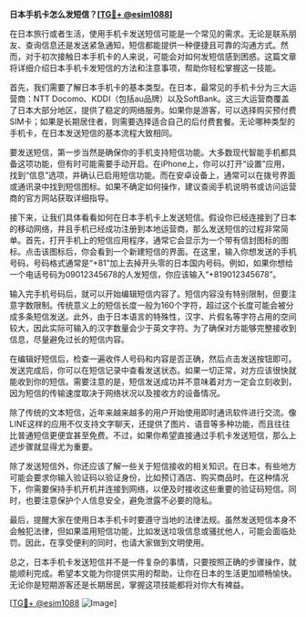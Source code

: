 **日本手机卡怎么发短信？[[TG💪+ @esim1088](https://t.me/s/esim1088)]**

在日本旅行或者生活，使用手机卡发送短信可能是一个常见的需求。无论是联系朋友、查询信息还是发送紧急通知，短信都能提供一种便捷且可靠的沟通方式。然而，对于初次接触日本手机卡的人来说，可能会对如何发短信感到困惑。这篇文章将详细介绍日本手机卡发短信的方法和注意事项，帮助你轻松掌握这一技能。

首先，我们需要了解日本手机卡的基本类型。在日本，最常见的手机卡分为三大运营商：NTT Docomo、KDDI（包括au品牌）以及SoftBank。这三大运营商覆盖了日本大部分地区，提供了稳定的网络服务。如果你是游客，可以选择购买预付费SIM卡；如果是长期居住者，则需要选择适合自己的后付费套餐。无论哪种类型的手机卡，在日本发送短信的基本流程大致相同。

要发送短信，第一步当然是确保你的手机支持短信功能。大多数现代智能手机都具备这项功能，但有时可能需要手动开启。在iPhone上，你可以打开“设置”应用，找到“信息”选项，并确认已启用短信功能。而在安卓设备上，通常可以在拨号界面或通讯录中找到短信图标。如果不确定如何操作，建议查阅手机说明书或访问运营商的官方网站获取详细指导。

接下来，让我们具体看看如何在日本手机卡上发送短信。假设你已经连接到了日本的移动网络，并且手机已经成功注册到本地运营商，那么发送短信的过程非常简单。首先，打开手机上的短信应用程序，通常它会显示为一个带有信封图标的图标。点击该图标后，你会看到一个新建短信的界面。在这里，输入你想发送的手机号码，号码格式通常是“+81”加上去掉开头零的日本国内号码。例如，如果你想给一个电话号码为09012345678的人发短信，你应该输入“+819012345678”。

输入完手机号码后，就可以开始编辑短信内容了。短信内容没有特别限制，但要注意字数限制。传统意义上的短信长度一般为160个字符，超过这个长度可能会被分成多条短信发送。此外，由于日本语言的特殊性，汉字、片假名等字符占用的空间较大，因此实际可输入的汉字数量会少于英文字符。为了确保对方能够完整接收到信息，尽量避免过长的短信内容。

在编辑好短信后，检查一遍收件人号码和内容是否正确，然后点击发送按钮即可。发送完成后，你可以在短信记录中查看发送状态。如果一切正常，对方应该很快就能收到你的短信。需要注意的是，短信发送成功并不意味着对方一定会立刻收到，因为短信的传输速度取决于网络状况以及接收方的设备情况。

除了传统的文本短信，近年来越来越多的用户开始使用即时通讯软件进行交流。像LINE这样的应用不仅支持文字聊天，还提供了图片、语音等多种功能，而且往往比普通短信更便宜甚至免费。不过，如果你希望直接通过手机卡发送短信，那么上述步骤就显得尤为重要。

除了发送短信外，你还应该了解一些关于短信接收的相关知识。在日本，有些地方可能会要求你输入验证码以验证身份，比如预订酒店、购买商品时。在这种情况下，你需要保持手机开机并连接到网络，以便及时接收这些重要的验证码短信。同时，也要注意保护个人信息安全，避免泄露不必要的隐私。

最后，提醒大家在使用日本手机卡时要遵守当地的法律法规。虽然发送短信本身不会触犯法律，但如果滥用短信功能，比如发送垃圾信息或骚扰他人，可能会面临处罚。因此，在享受便利的同时，也请大家做到文明使用。

总之，日本手机卡发送短信并不是一件复杂的事情，只要按照正确的步骤操作，就能顺利完成。希望本文能为你提供实用的帮助，让你在日本的生活更加顺畅愉快。无论你是短期游客还是长期居民，掌握这项技能都将对你大有裨益。

[[TG💪+ @esim1088](https://t.me/s/esim1088) ![Image](https://i.postimg.cc/4NQfJmqS/Snipaste-2025-05-13-00-14-12.png)]
